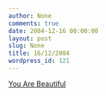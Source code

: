 ```yaml
---
author: None
comments: true
date: 2004-12-16 00:00:00
layout: post
slug: None
title: 16/12/2004
wordpress_id: 121
---
```


[You Are Beautiful](http://you-are-beautiful.com/)
